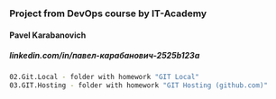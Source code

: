 ###  Project from DevOps course by IT-Academy
#### Pavel Karabanovich               
##### linkedin.com/in/павел-карабанович-2525b123a
```bash
02.Git.Local - folder with homework "GIT Local"
03.GIT.Hosting - folder with homework "GIT Hosting (github.com)"
```
